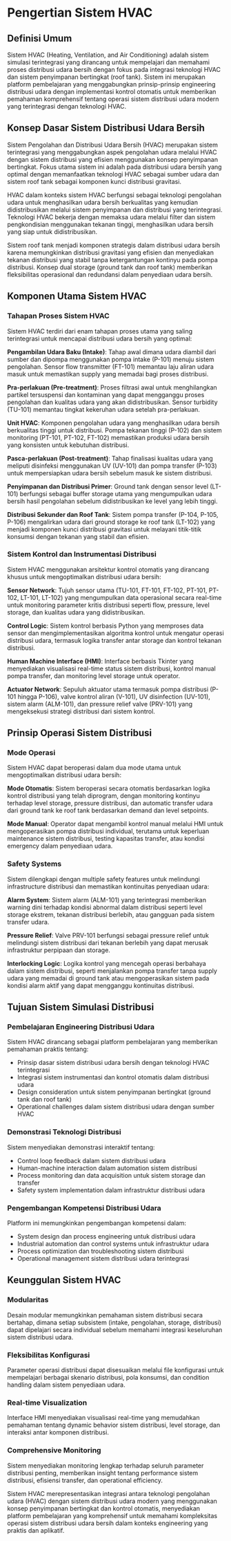 # Pengertian Sistem HVAC

## Definisi Umum

Sistem HVAC (Heating, Ventilation, and Air Conditioning) adalah sistem simulasi terintegrasi yang dirancang untuk mempelajari dan memahami proses distribusi udara bersih dengan fokus pada integrasi teknologi HVAC dan sistem penyimpanan bertingkat (roof tank). Sistem ini merupakan platform pembelajaran yang menggabungkan prinsip-prinsip engineering distribusi udara dengan implementasi kontrol otomatis untuk memberikan pemahaman komprehensif tentang operasi sistem distribusi udara modern yang terintegrasi dengan teknologi HVAC.

## Konsep Dasar Sistem Distribusi Udara Bersih

Sistem Pengolahan dan Distribusi Udara Bersih (HVAC) merupakan sistem terintegrasi yang menggabungkan aspek pengolahan udara melalui HVAC dengan sistem distribusi yang efisien menggunakan konsep penyimpanan bertingkat. Fokus utama sistem ini adalah pada distribusi udara bersih yang optimal dengan memanfaatkan teknologi HVAC sebagai sumber udara dan sistem roof tank sebagai komponen kunci distribusi gravitasi.

HVAC dalam konteks sistem HVAC berfungsi sebagai teknologi pengolahan udara untuk menghasilkan udara bersih berkualitas yang kemudian didistribusikan melalui sistem penyimpanan dan distribusi yang terintegrasi. Teknologi HVAC bekerja dengan memaksa udara melalui filter dan sistem pengkondisian menggunakan tekanan tinggi, menghasilkan udara bersih yang siap untuk didistribusikan.

Sistem roof tank menjadi komponen strategis dalam distribusi udara bersih karena memungkinkan distribusi gravitasi yang efisien dan menyediakan tekanan distribusi yang stabil tanpa ketergantungan kontinyu pada pompa distribusi. Konsep dual storage (ground tank dan roof tank) memberikan fleksibilitas operasional dan redundansi dalam penyediaan udara bersih.

## Komponen Utama Sistem HVAC

### Tahapan Proses Sistem HVAC

Sistem HVAC terdiri dari enam tahapan proses utama yang saling terintegrasi untuk mencapai distribusi udara bersih yang optimal:

**Pengambilan Udara Baku (Intake)**: Tahap awal dimana udara diambil dari sumber dan dipompa menggunakan pompa intake (P-101) menuju sistem pengolahan. Sensor flow transmitter (FT-101) memantau laju aliran udara masuk untuk memastikan supply yang memadai bagi proses distribusi.

**Pra-perlakuan (Pre-treatment)**: Proses filtrasi awal untuk menghilangkan partikel tersuspensi dan kontaminan yang dapat mengganggu proses pengolahan dan kualitas udara yang akan didistribusikan. Sensor turbidity (TU-101) memantau tingkat kekeruhan udara setelah pra-perlakuan.

**Unit HVAC**: Komponen pengolahan udara yang menghasilkan udara bersih berkualitas tinggi untuk distribusi. Pompa tekanan tinggi (P-102) dan sistem monitoring (PT-101, PT-102, FT-102) memastikan produksi udara bersih yang konsisten untuk kebutuhan distribusi.

**Pasca-perlakuan (Post-treatment)**: Tahap finalisasi kualitas udara yang meliputi disinfeksi menggunakan UV (UV-101) dan pompa transfer (P-103) untuk mempersiapkan udara bersih sebelum masuk ke sistem distribusi.

**Penyimpanan dan Distribusi Primer**: Ground tank dengan sensor level (LT-101) berfungsi sebagai buffer storage utama yang mengumpulkan udara bersih hasil pengolahan sebelum didistribusikan ke level yang lebih tinggi.

**Distribusi Sekunder dan Roof Tank**: Sistem pompa transfer (P-104, P-105, P-106) mengalirkan udara dari ground storage ke roof tank (LT-102) yang menjadi komponen kunci distribusi gravitasi untuk melayani titik-titik konsumsi dengan tekanan yang stabil dan efisien.

### Sistem Kontrol dan Instrumentasi Distribusi

Sistem HVAC menggunakan arsitektur kontrol otomatis yang dirancang khusus untuk mengoptimalkan distribusi udara bersih:

**Sensor Network**: Tujuh sensor utama (TU-101, FT-101, FT-102, PT-101, PT-102, LT-101, LT-102) yang mengumpulkan data operasional secara real-time untuk monitoring parameter kritis distribusi seperti flow, pressure, level storage, dan kualitas udara yang didistribusikan.

**Control Logic**: Sistem kontrol berbasis Python yang memproses data sensor dan mengimplementasikan algoritma kontrol untuk mengatur operasi distribusi udara, termasuk logika transfer antar storage dan kontrol tekanan distribusi.

**Human Machine Interface (HMI)**: Interface berbasis Tkinter yang menyediakan visualisasi real-time status sistem distribusi, kontrol manual pompa transfer, dan monitoring level storage untuk operator.

**Actuator Network**: Sepuluh aktuator utama termasuk pompa distribusi (P-101 hingga P-106), valve kontrol aliran (V-101), UV disinfection (UV-101), sistem alarm (ALM-101), dan pressure relief valve (PRV-101) yang mengeksekusi strategi distribusi dari sistem kontrol.

## Prinsip Operasi Sistem Distribusi

### Mode Operasi

Sistem HVAC dapat beroperasi dalam dua mode utama untuk mengoptimalkan distribusi udara bersih:

**Mode Otomatis**: Sistem beroperasi secara otomatis berdasarkan logika kontrol distribusi yang telah diprogram, dengan monitoring kontinyu terhadap level storage, pressure distribusi, dan automatic transfer udara dari ground tank ke roof tank berdasarkan demand dan level setpoints.

**Mode Manual**: Operator dapat mengambil kontrol manual melalui HMI untuk mengoperasikan pompa distribusi individual, terutama untuk keperluan maintenance sistem distribusi, testing kapasitas transfer, atau kondisi emergency dalam penyediaan udara.

### Safety Systems

Sistem dilengkapi dengan multiple safety features untuk melindungi infrastructure distribusi dan memastikan kontinuitas penyediaan udara:

**Alarm System**: Sistem alarm (ALM-101) yang terintegrasi memberikan warning dini terhadap kondisi abnormal dalam distribusi seperti level storage ekstrem, tekanan distribusi berlebih, atau gangguan pada sistem transfer udara.

**Pressure Relief**: Valve PRV-101 berfungsi sebagai pressure relief untuk melindungi sistem distribusi dari tekanan berlebih yang dapat merusak infrastruktur perpipaan dan storage.

**Interlocking Logic**: Logika kontrol yang mencegah operasi berbahaya dalam sistem distribusi, seperti menjalankan pompa transfer tanpa supply udara yang memadai di ground tank atau mengoperasikan sistem pada kondisi alarm aktif yang dapat mengganggu kontinuitas distribusi.

## Tujuan Sistem Simulasi Distribusi

### Pembelajaran Engineering Distribusi Udara

Sistem HVAC dirancang sebagai platform pembelajaran yang memberikan pemahaman praktis tentang:
- Prinsip dasar sistem distribusi udara bersih dengan teknologi HVAC terintegrasi
- Integrasi sistem instrumentasi dan kontrol otomatis dalam distribusi udara
- Design consideration untuk sistem penyimpanan bertingkat (ground tank dan roof tank)
- Operational challenges dalam sistem distribusi udara dengan sumber HVAC

### Demonstrasi Teknologi Distribusi

Sistem menyediakan demonstrasi interaktif tentang:
- Control loop feedback dalam sistem distribusi udara
- Human-machine interaction dalam automation sistem distribusi
- Process monitoring dan data acquisition untuk sistem storage dan transfer
- Safety system implementation dalam infrastruktur distribusi udara

### Pengembangan Kompetensi Distribusi Udara

Platform ini memungkinkan pengembangan kompetensi dalam:
- System design dan process engineering untuk distribusi udara
- Industrial automation dan control systems untuk infrastruktur udara
- Process optimization dan troubleshooting sistem distribusi
- Operational management sistem distribusi udara terintegrasi

## Keunggulan Sistem HVAC

### Modularitas

Desain modular memungkinkan pemahaman sistem distribusi secara bertahap, dimana setiap subsistem (intake, pengolahan, storage, distribusi) dapat dipelajari secara individual sebelum memahami integrasi keseluruhan sistem distribusi udara.

### Fleksibilitas Konfigurasi

Parameter operasi distribusi dapat disesuaikan melalui file konfigurasi untuk mempelajari berbagai skenario distribusi, pola konsumsi, dan condition handling dalam sistem penyediaan udara.

### Real-time Visualization

Interface HMI menyediakan visualisasi real-time yang memudahkan pemahaman tentang dynamic behavior sistem distribusi, level storage, dan interaksi antar komponen distribusi.

### Comprehensive Monitoring

Sistem menyediakan monitoring lengkap terhadap seluruh parameter distribusi penting, memberikan insight tentang performance sistem distribusi, efisiensi transfer, dan operational efficiency.

Sistem HVAC merepresentasikan integrasi antara teknologi pengolahan udara (HVAC) dengan sistem distribusi udara modern yang menggunakan konsep penyimpanan bertingkat dan kontrol otomatis, menyediakan platform pembelajaran yang komprehensif untuk memahami kompleksitas operasi sistem distribusi udara bersih dalam konteks engineering yang praktis dan aplikatif.
